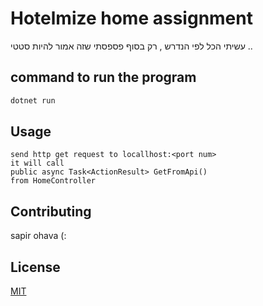 # Hotelmize home assignment

עשיתי הכל לפי הנדרש , רק בסוף פספסתי שזה אמור להיות סטטי ..

## command to run the program

```bash
dotnet run
```

## Usage

```
send http get request to locallhost:<port num>
it will call 
public async Task<ActionResult> GetFromApi()
from HomeController
```

## Contributing

sapir ohava (:
## License

[MIT](https://choosealicense.com/licenses/mit/)
